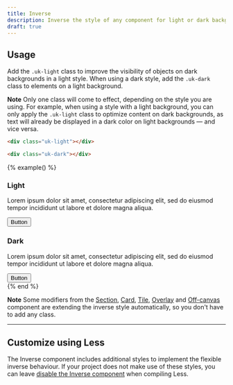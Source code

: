```yaml
---
title: Inverse
description: Inverse the style of any component for light or dark backgrounds.
draft: true
---
```


## Usage

Add the `.uk-light` class to improve the visibility of objects on dark backgrounds in a light style. When using a dark style, add the `.uk-dark` class to elements on a light background.

**Note** Only one class will come to effect, depending on the style you are using. For example, when using a style with a light background, you can only apply the `.uk-light` class to optimize content on dark backgrounds, as text will already be displayed in a dark color on light backgrounds — and vice versa.

```html
<div class="uk-light"></div>

<div class="uk-dark"></div>
```

{% example() %}
<div class="uk-child-width-1-2@s" uk-grid>
    <div>
        <div class="uk-light uk-background-secondary uk-padding">
            <h3>Light</h3>
            <p>Lorem ipsum dolor sit amet, consectetur adipiscing elit, sed do eiusmod tempor incididunt ut labore et dolore magna aliqua.</p>
            <button class="uk-button uk-button-default">Button</button>
        </div>
    </div>
    <div>
        <div class="uk-dark uk-background-muted uk-padding">
            <h3>Dark</h3>
            <p>Lorem ipsum dolor sit amet, consectetur adipiscing elit, sed do eiusmod tempor incididunt ut labore et dolore magna aliqua.</p>
            <button class="uk-button uk-button-default">Button</button>
        </div>
    </div>
</div>
{% end %}

**Note** Some modifiers from the [Section](section.md), [Card](card.md), [Tile](tile.md), [Overlay](overlay.md) and [Off-canvas](offcanvas.md) component are extending the inverse style automatically, so you don't have to add any class.

***

## Customize using Less

The Inverse component includes additional styles to implement the flexible inverse behaviour. If your project does not make use of these styles, you can leave [disable the Inverse component](less.md#disable-inverse-component) when compiling Less.
